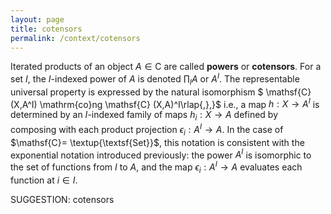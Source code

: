 ```yaml
---
layout: page
title: cotensors
permalink: /context/cotensors
---
```


 Iterated products of an object $A \in \mathsf{C}$ are called **powers** or **cotensors**. For a set $I$, the $I$-indexed power of $A$ is denoted $\prod_I A$ or $A^I$.
The representable universal property is expressed by the natural isomorphism
$ \mathsf{C}(X,A^I) \mathrm{co}ng \mathsf{C} (X,A)^I\rlap{,},}$ i.e., a map $h : X \to A^I$ is determined by an $I$-indexed family of maps $h_i : X \to A$ defined by composing with each product projection $\epsilon_i : A^I \to A$. In the case of $\mathsf{C}= \textup{\textsf{Set}}$, this notation is consistent with the exponential notation introduced previously: the power $A^I$ is isomorphic to the set of functions from $I$ to $A$, and the map $\epsilon_i : A^I \to A$ evaluates each function at $i \in I$.


SUGGESTION: cotensors